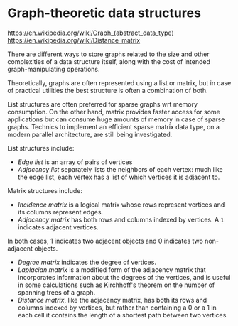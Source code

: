 # Graph-theoretic data structures

https://en.wikipedia.org/wiki/Graph_(abstract_data_type)
https://en.wikipedia.org/wiki/Distance_matrix

There are different ways to store graphs related to the size and other complexities of a data structure itself, along with the cost of intended graph-manipulating operations.

Theoretically, graphs are often represented using a list or matrix, but in case of practical utilities the best structure is often a combination of both.

List structures are often preferred for sparse graphs wrt memory consumption. On the other hand, matrix provides faster access for some applications but can consume huge amounts of memory in case of sparse graphs. Technics to implement an efficient sparse matrix data type, on a modern parallel architecture, are still being investigated.

List structures include:
* *Edge list* is an array of pairs of vertices
* *Adjacency list* separately lists the neighbors of each vertex: much like the edge list, each vertex has a list of which vertices it is adjacent to.

Matrix structures include:
* *Incidence matrix* is a logical matrix whose rows represent vertices and its columns represent edges.
* *Adjacency matrix* has both rows and columns indexed by vertices. A `1` indicates adjacent vertices.

In both cases, 1 indicates two adjacent objects and 0 indicates two non-adjacent objects.

* *Degree matrix* indicates the degree of vertices.
* *Laplacian matrix* is a modified form of the adjacency matrix that incorporates information about the degrees of the vertices, and is useful in some calculations such as Kirchhoff's theorem on the number of spanning trees of a graph.
* *Distance matrix*, like the adjacency matrix, has both its rows and columns indexed by vertices, but rather than containing a 0 or a 1 in each cell it contains the length of a shortest path between two vertices.
